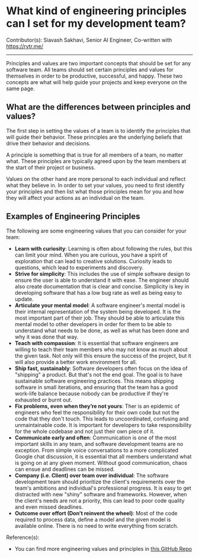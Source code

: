 # What kind of engineering principles can I set for my development team?

Contributor(s): Siavash Sakhavi, Senior AI Engineer, Co-written with https://rytr.me/

---

Principles and values are two important concepts that should be set for any software team. All teams should set certain principles and values for themselves in order to be productive, successful, and happy. These two concepts are what will help guide your projects and keep everyone on the same page.

## What are the differences between principles and values?

The first step in setting the values of a team is to identify the principles that will guide their behavior. These principles are the underlying beliefs that drive their behavior and decisions.

A principle is something that is true for all members of a team, no matter what. These principles are typically agreed upon by the team members at the start of their project or business.

Values on the other hand are more personal to each individual and reflect what they believe in. In order to set your values, you need to first identify your principles and then list what those principles mean for you and how they will affect your actions as an individual on the team.

## Examples of Engineering Principles

 The following are some engineering values that you can consider for your team:

-   **Learn with curiosity**: Learning is often about following the rules, but this can limit your mind. When you are curious, you have a spirit of exploration that can lead to creative solutions. Curiosity leads to questions, which lead to experiments and discovery.
-   **Strive for simplicity**: This includes the use of simple software design to ensure the user is able to understand it with ease. The engineer should also create documentation that is clear and concise. Simplicity is key in developing software that has a low bug rate as well as being easy to update.
-   **Articulate your mental model**: A software engineer's mental model is their internal representation of the system being developed. It is the most important part of their job. They should be able to articulate this mental model to other developers in order for them to be able to understand what needs to be done, as well as what has been done and why it was done that way.
-   **Teach with compassion**: It is essential that software engineers are willing to teach their team members who may not know as much about the given task. Not only will this ensure the success of the project, but it will also provide a better work environment for all.
-   **Ship fast, sustainably**: Software developers often focus on the idea of "shipping" a product. But that's not the end goal. The goal is to have sustainable software engineering practices. This means shipping software in small iterations, and ensuring that the team has a good work-life balance because nobody can be productive if they're exhausted or burnt out.
-   **Fix problems, even when they’re not yours**: Ther is an epidemic of engineers who feel the responsibility for their own code but not the code that they don't touch. This leads to uncoordinated, confusing and unmaintainable code. It is important for developers to take responsibility for the whole codebase and not just their own piece of it.
-   **Communicate early and often**: Communication is one of the most important skills in any team, and software development teams are no exception. From simple voice conversations to a more complicated Google chat discussion, it is essential that all members understand what is going on at any given moment. Without good communication, chaos can ensue and deadlines can be missed.
-   **Company (i.e. Client) over team over individual**: The software development team should prioritize the client's requirements over the team's ambitions and individual's professional progress. It is easy to get distracted with new "shiny" software and frameworks. However, when the client's needs are not a priority, this can lead to poor code quality and even missed deadlines. 
-   **Outcome over effort (Don’t reinvent the wheel)**:  Most of the code required to process data, define a model and  the given model is available online. There is no need to write everything from scratch. 

Reference(s):

- You can find more engineering values and principles in [this GitHub Repo](https://github.com/mgreiler/awesome-engineering-values)
